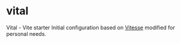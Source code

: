 # vital
Vital - Vite starter
Initial configuration based on [Vitesse](https://github.com/antfu/vitesse) modified for personal needs.